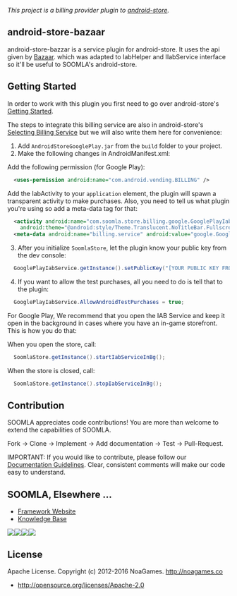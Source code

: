 *This project is a billing provider plugin to [android-store](https://github.com/soomla/android-store).*


## android-store-bazaar

android-store-bazzar is a service plugin for android-store. It uses the api given by [Bazaar](https://github.com/cafebazaar/TrivialDrive). which was adapted to IabHelper and IIabService interface so it'll be useful to SOOMLA's android-store.


## Getting Started

In order to work with this plugin you first need to go over android-store's [Getting Started](https://github.com/soomla/android-store#getting-started).

The steps to integrate this billing service are also in android-store's [Selecting Billing Service](https://github.com/soomla/android-store#google-play) but we will also write them here for convenience:


1. Add `AndroidStoreGooglePlay.jar` from the `build` folder to your project.
2. Make the following changes in AndroidManifest.xml:

  Add the following permission (for Google Play):

  ```xml
    <uses-permission android:name="com.android.vending.BILLING" />
  ```

  Add the IabActivity to your `application` element, the plugin will spawn a transparent activity to make purchases. Also, you need to tell us what plugin you're using so add a meta-data tag for that:

  ```xml
    <activity android:name="com.soomla.store.billing.google.GooglePlayIabService$IabActivity"
      android:theme="@android:style/Theme.Translucent.NoTitleBar.Fullscreen"/>
    <meta-data android:name="billing.service" android:value="google.GooglePlayIabService" />
  ```

3. After you initialize `SoomlaStore`, let the plugin know your public key from the dev console:

  ```Java
    GooglePlayIabService.getInstance().setPublicKey("[YOUR PUBLIC KEY FROM THE MARKET]");
  ```


4. If you want to allow the test purchases, all you need to do is tell that to the plugin:

  ```Java
    GooglePlayIabService.AllowAndroidTestPurchases = true;
  ```

For Google Play, We recommend that you open the IAB Service and keep it open in the background in cases where you have an in-game storefront. This is how you do that:

  When you open the store, call:  

  ```Java
    SoomlaStore.getInstance().startIabServiceInBg();
  ```

  When the store is closed, call:  

  ```Java
    SoomlaStore.getInstance().stopIabServiceInBg();
  ```


Contribution
---
SOOMLA appreciates code contributions! You are more than welcome to extend the capabilities of SOOMLA.

Fork -> Clone -> Implement -> Add documentation -> Test -> Pull-Request.

IMPORTANT: If you would like to contribute, please follow our [Documentation Guidelines](https://github.com/soomla/android-store/blob/master/documentation.md). Clear, consistent comments will make our code easy to understand.

## SOOMLA, Elsewhere ...

+ [Framework Website](http://www.soom.la/)
+ [Knowledge Base](http://know.soom.la/)


<a href="https://www.facebook.com/pages/The-SOOMLA-Project/389643294427376"><img src="http://know.soom.la/img/tutorial_img/social/Facebook.png"></a><a href="https://twitter.com/Soomla"><img src="http://know.soom.la/img/tutorial_img/social/Twitter.png"></a><a href="https://plus.google.com/+SoomLa/posts"><img src="http://know.soom.la/img/tutorial_img/social/GoogleP.png"></a><a href ="https://www.youtube.com/channel/UCR1-D9GdSRRLD0fiEDkpeyg"><img src="http://know.soom.la/img/tutorial_img/social/Youtube.png"></a>

## License

Apache License. Copyright (c) 2012-2016 NoaGames. http://noagames.co
+ http://opensource.org/licenses/Apache-2.0
